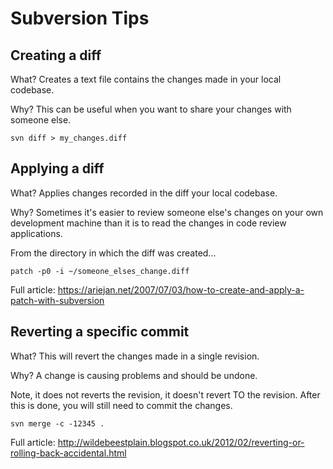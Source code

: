 # Subversion Tips

## Creating a diff

What? Creates a text file contains the changes made in your local codebase.

Why? This can be useful when you want to share your changes with someone else.

    svn diff > my_changes.diff

## Applying a diff

What? Applies changes recorded in the diff your local codebase.

Why? Sometimes it's easier to review someone else's changes on your own development machine than it is to read the changes in code review applications.

From the directory in which the diff was created...

    patch -p0 -i ~/someone_elses_change.diff
    
Full article: https://ariejan.net/2007/07/03/how-to-create-and-apply-a-patch-with-subversion

## Reverting a specific commit

What? This will revert the changes made in a single revision.

Why? A change is causing problems and should be undone.

Note, it does not reverts the revision, it doesn't revert TO the revision. After this is done, you will still need to commit the changes.

    svn merge -c -12345 .

Full article: http://wildebeestplain.blogspot.co.uk/2012/02/reverting-or-rolling-back-accidental.html

